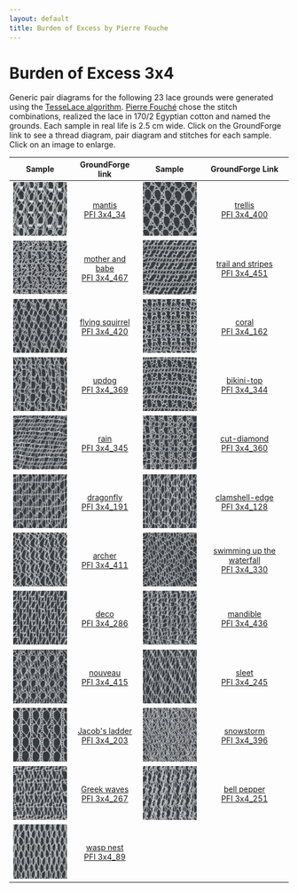 ```yaml
---
layout: default
title: Burden of Excess by Pierre Fouche
---
```


Burden of Excess 3x4
====================

Generic pair diagrams for the following 23 lace grounds were generated using the [TesseLace algorithm](https://tesselace.com/research/bridges2012/).
 [Pierre Fouch&#233;](http://www.pierrefouche.net/) chose the stitch combinations, realized the lace in 170/2 Egyptian cotton and named the grounds.  Each sample in real life is 2.5 cm wide.  Click on the GroundForge link to see a thread diagram, pair diagram and stitches for each sample.  Click on an image to enlarge.

| Sample | GroundForge link | Sample | GroundForge Link |
:---:|:---:|:---:|:---:|
[![](fouche_3x4/thumbnail/3x4_34_PFI-mantis.jpg)](fouche_3x4/large/3x4_34_PFI-mantis.jpg)  |  [mantis<br>PFI 3x4_34] | [![](fouche_3x4/thumbnail/3x4_400_PFI-trellis.jpg)](fouche_3x4/large/3x4_400_PFI-trellis.jpg)  |  [trellis<br>PFI 3x4_400]
[![](fouche_3x4/thumbnail/3x4_467_PFI-mother_and_babe.jpg)](fouche_3x4/large/3x4_467_PFI-mother_and_babe.jpg)  |  [mother and babe<br>PFI 3x4_467] | [![](fouche_3x4/thumbnail/3x4_451_PFI-trail_and_stripes.jpg)](fouche_3x4/large/3x4_451_PFI-trail_and_stripes.jpg)  |  [trail and stripes<br>PFI 3x4_451]
[![](fouche_3x4/thumbnail/3x4_420_PFI-flying-squirrel.jpg)](fouche_3x4/large/3x4_420_PFI-flying-squirrel.jpg)  |  [flying squirrel<br>PFI 3x4_420] | [![](fouche_3x4/thumbnail/3x4_162_PFI-coral.jpg)](fouche_3x4/large/3x4_162_PFI-coral.jpg)  |  [coral<br>PFI 3x4_162]
[![](fouche_3x4/thumbnail/3x4_369_PFI-updog.jpg)](fouche_3x4/large/3x4_369_PFI-updog.jpg)  |  [updog<br>PFI 3x4_369] | [![](fouche_3x4/thumbnail/3x4_344_PFI-bikini-top.jpg)](fouche_3x4/large/3x4_344_PFI-bikini-top.jpg)  |  [bikini-top<br>PFI 3x4_344]
[![](fouche_3x4/thumbnail/3x4_345_PFI-rain.jpg)](fouche_3x4/large/3x4_345_PFI-rain.jpg)  |  [rain<br>PFI 3x4_345] | [![](fouche_3x4/thumbnail/3x4_360_PFI-cut-diamond.jpg)](fouche_3x4/large/3x4_360_PFI-cut-diamond.jpg)  |  [cut-diamond<br>PFI 3x4_360]
[![](fouche_3x4/thumbnail/3x4_191_PFI-dragonfly.jpg)](fouche_3x4/large/3x4_191_PFI-dragonfly.jpg)  |  [dragonfly<br>PFI 3x4_191] | [![](fouche_3x4/thumbnail/3x4_128_PFI-clamshell-edge.jpg)](fouche_3x4/large/3x4_128_PFI-clamshell-edge.jpg)  |  [clamshell-edge<br>PFI 3x4_128]
[![](fouche_3x4/thumbnail/3x4_411_PFI-archer.jpg)](fouche_3x4/large/3x4_411_PFI-archer.jpg)  |  [archer<br>PFI 3x4_411] | [![](fouche_3x4/thumbnail/3x4_330_PFI-swimming-up-the-waterfall.jpg)](fouche_3x4/large/3x4_330_PFI-swimming-up-the-waterfall.jpg)  |  [swimming up the waterfall<br>PFI 3x4_330]
[![](fouche_3x4/thumbnail/3x4_286_PFI-deco.jpg)](fouche_3x4/large/3x4_286_PFI-deco.jpg)  |  [deco<br>PFI 3x4_286] | [![](fouche_3x4/thumbnail/3x4_436_PFI-mandible.jpg)](fouche_3x4/large/3x4_436_PFI-mandible.jpg)  |  [mandible<br>PFI 3x4_436]
[![](fouche_3x4/thumbnail/3x4_415_PFI-nouveau.jpg)](fouche_3x4/large/3x4_415_PFI-nouveau.jpg)  |  [nouveau<br>PFI 3x4_415] | [![](fouche_3x4/thumbnail/3x4_245_PFI-sleet.jpg)](fouche_3x4/large/3x4_245_PFI-sleet.jpg)  |  [sleet<br>PFI 3x4_245]
[![](fouche_3x4/thumbnail/3x4_203_PFI-Jacob_s-ladder.jpg)](fouche_3x4/large/3x4_203_PFI-Jacob_s-ladder.jpg)  |  [Jacob's ladder<br>PFI 3x4_203] | [![](fouche_3x4/thumbnail/3x4_396_PFI-snowstorm.jpg)](fouche_3x4/large/3x4_396_PFI-snowstorm.jpg)  |  [snowstorm<br>PFI 3x4_396]
[![](fouche_3x4/thumbnail/3x4_267_PFI-greek-waves.jpg)](fouche_3x4/large/3x4_267_PFI-greek-waves.jpg)  |  [Greek waves<br>PFI 3x4_267] | [![](fouche_3x4/thumbnail/3x4_251_PFI-bell-pepper.jpg)](fouche_3x4/large/3x4_251_PFI-bell-pepper.jpg)  |  [bell pepper<br>PFI 3x4_251]
[![](fouche_3x4/thumbnail/3x4_89_PFI-wasp-nest.jpg)](fouche_3x4/large/3x4_89_PFI-wasp-nest.jpg)  |  [wasp nest<br>PFI 3x4_89] | |

[trellis<br>PFI 3x4_400]: /GroundForge/tiles?patchWidth=15&patchHeight=15&c1=ctct&a1=ctct&d2=ctct&a2=ctct&d3=ctct&b3=ctct&tile=0z5-,8--5,v9-4&footsideStitch=ctctt&tileStitch=ctct&headsideStitch=ctctt&shiftColsSW=0&shiftRowsSW=3&shiftColsSE=4&shiftRowsSE=3

[mother and babe<br>PFI 3x4_467]: /GroundForge/tiles?patchWidth=15&patchHeight=15&d1=ctct&c1=ctct&b1=ctct&a1=ctct&d2=ctct&c2=ctct&a2=ctct&d3=ctct&c3=ctct&b3=ctct&tile=6637,4v89,z501,&footsideStitch=ctctt&tileStitch=ctct&headsideStitch=ctctt&shiftColsSW=0&shiftRowsSW=3&shiftColsSE=4&shiftRowsSE=3

[trail and stripes<br>PFI 3x4_451]: /GroundForge/tiles?patchWidth=15&patchHeight=15&c1=ctct&b1=ctct&a1=ctct&d2=ctctctct&b2=ctctctct&d3=ctct&c3=ctct&a3=ctct&tile=866v,z4-0,0z01,,&footsideStitch=ctctt&tileStitch=ctct&headsideStitch=ctctt&shiftColsSW=0&shiftRowsSW=3&shiftColsSE=4&shiftRowsSE=3

[flying squirrel<br>PFI 3x4_420]: /GroundForge/tiles?patchWidth=15&patchHeight=15&c1=ctct&b1=ctct&a1=ctct&c2=ctct&b2=ctct&a2=ctct&d3=ctct&b3=ctct&tile=586-,468-,-4-5,&footsideStitch=ctctt&tileStitch=ctct&headsideStitch=ctctt&shiftColsSW=0&shiftRowsSW=3&shiftColsSE=4&shiftRowsSE=3

[coral<br>PFI 3x4_162]: /GroundForge/tiles?patchWidth=15&patchHeight=15&d1=ctct&c1=ctct&a1=ctct&c2=ctct&b2=ctct&a2=ctct&c3=ctctctct&b3=ctct&a3=ctctctct&tile=4v99,700z,437-&footsideStitch=ctctt&tileStitch=ctct&headsideStitch=ctctt&shiftColsSW=0&shiftRowsSW=3&shiftColsSE=4&shiftRowsSE=3

[updog<br>PFI 3x4_369]: /GroundForge/tiles?patchWidth=15&patchHeight=15&c1=ctct&a1=ctct&c2=ctct&b2=ctct&c3=ctct&b3=ctct&a3=ctctctct&tile=8x7v,x78-,401z&footsideStitch=ctctt&tileStitch=ctct&headsideStitch=ctctt&shiftColsSW=0&shiftRowsSW=3&shiftColsSE=4&shiftRowsSE=3

[bikini-top<br>PFI 3x4_344]: /GroundForge/tiles?patchWidth=15&patchHeight=15&d1=ctctl&c1=ctctl&a1=ctctl&d2=cttctt&b2=cttctt&c3=ctct&b3=ctct&a3=ctct&tile=6v86,-5v8,210z&footsideStitch=ctctt&tileStitch=ctct&headsideStitch=ctctt&shiftColsSW=0&shiftRowsSW=3&shiftColsSE=4&shiftRowsSE=3

[rain<br>PFI 3x4_345]: /GroundForge/tiles?patchWidth=15&patchHeight=15&c1=rctc&b1=tctc&a1=llctc&c2=rrlctc&b2=rrlctc&a2=lctc&d3=rctc&b3=rctc&a3=rctc&tile=430z,688v,00z0&footsideStitch=ctctt&tileStitch=ctct&headsideStitch=ctctt&shiftColsSW=0&shiftRowsSW=3&shiftColsSE=4&shiftRowsSE=3

[cut-diamond<br>PFI 3x4_360]: /GroundForge/tiles?patchWidth=15&patchHeight=15&d1=ctct&b1=cttctt&a1=ctct&c2=tctct&b2=cttctt&a2=ctct&c3=ctct&b3=pctct&a3=ctct&tile=85v9,170z,148-&footsideStitch=ctctt&tileStitch=ctct&headsideStitch=ctctt&shiftColsSW=0&shiftRowsSW=3&shiftColsSE=4&shiftRowsSE=3

[dragonfly<br>PFI 3x4_191]: /GroundForge/tiles?patchWidth=15&patchHeight=15&d1=ctcr&c1=ctc&b1=ctct&a1=ctctl&c2=ctctr&b2=ctctr&d3=ctc&a3=ctct&tile=8868,x14-,4x-2&footsideStitch=ctctt&tileStitch=ctct&headsideStitch=ctctt&shiftColsSW=0&shiftRowsSW=3&shiftColsSE=4&shiftRowsSE=3

[clamshell-edge<br>PFI 3x4_128]: /GroundForge/tiles?patchWidth=15&patchHeight=16&d1=ct&c1=ctct&b1=ctctctct&a1=ctct&d2=ct&c2=ctct&b2=ct&a2=ctctl&d3=ct&b3=ct&tile=1158,8864,x4-7&footsideStitch=ctctt&tileStitch=ctct&headsideStitch=ctctt&shiftColsSW=0&shiftRowsSW=3&shiftColsSE=4&shiftRowsSE=3

[archer<br>PFI 3x4_411]: /GroundForge/tiles?patchWidth=15&patchHeight=16&d1=ctctctctr&c1=ctctl&b1=ctctctctl&d2=cttctt&b2=ct&a2=ct&d3=ctctctct&c3=ctct&b3=ct&a3=ct&tile=-464,56-7,4868&footsideStitch=ctctt&tileStitch=ctct&headsideStitch=ctctt&shiftColsSW=0&shiftRowsSW=3&shiftColsSE=4&shiftRowsSE=3

[swimming up the waterfall<br>PFI 3x4_330]: /GroundForge/tiles?patchWidth=20&patchHeight=21&d1=ct&b1=ct&a1=ct&d2=ct&c2=ct&b2=ct&a2=ct&d3=ct&c3=ct&b3=ct&a3=ct&tile=46v6,2731,3217&footsideStitch=ctctt&tileStitch=ctct&headsideStitch=ctctt&shiftColsSW=0&shiftRowsSW=3&shiftColsSE=4&shiftRowsSE=3

[deco<br>PFI 3x4_286]: /GroundForge/tiles?patchWidth=16&patchHeight=21&d1=ctct&c1=ctct&b1=ctct&a1=ctct&d2=ctct&c2=ctct&b2=ctct&a2=ctct&d3=ctct&b3=ctct&tile=4868,8468,x4-4&footsideStitch=ctctt&tileStitch=ctct&headsideStitch=ctctt&shiftColsSW=0&shiftRowsSW=3&shiftColsSE=4&shiftRowsSE=3

[mandible<br>PFI 3x4_436]: /GroundForge/tiles?patchWidth=16&patchHeight=21&d1=ctct&c1=ct&b1=ct&a1=ctctctct&d2=ctct&c2=ct&b2=ct&a2=ctct&d3=ctctctct&c3=ct&b3=ct&a3=ctct&tile=7999,4668,0004&footsideStitch=ctctt&tileStitch=ct&headsideStitch=ctctt&shiftColsSW=0&shiftRowsSW=3&shiftColsSE=4&shiftRowsSE=3

[nouveau<br>PFI 3x4_415]: /GroundForge/tiles?patchWidth=16&patchHeight=21&d1=cttctt&c1=ct&b1=ct&a1=cttctt&d2=cttctt&c2=ct&b2=cttctt&c3=ct&b3=ct&a3=ct&tile=1279,v954,044-&footsideStitch=ctctt&tileStitch=ct&headsideStitch=ctctt&shiftColsSW=0&shiftRowsSW=3&shiftColsSE=4&shiftRowsSE=3

[sleet<br>PFI 3x4_245]: /GroundForge/tiles?patchWidth=16&patchHeight=21&d1=ct&b1=ct&a1=ctct&c2=ct&b2=ct&a2=ct&d3=ct&c3=ctct&b3=ct&a3=ct&tile=46-4,486x,8488&footsideStitch=ctctt&tileStitch=ct&headsideStitch=ctctt&shiftColsSW=0&shiftRowsSW=3&shiftColsSE=4&shiftRowsSE=3

[Jacob's ladder<br>PFI 3x4_203]: /GroundForge/tiles?patchWidth=16&patchHeight=21&d1=ct&c1=cttctt&b1=ct&a1=ctct&d2=ct&c2=cttctt&b2=ct&a2=ctct&d3=ct&c3=cttctt&b3=ct&a3=ctct&tile=4637,4637,7432&footsideStitch=ctctt&tileStitch=ct&headsideStitch=ctctt&shiftColsSW=0&shiftRowsSW=3&shiftColsSE=4&shiftRowsSE=3

[snowstorm<br>PFI 3x4_396]: /GroundForge/tiles?patchWidth=16&patchHeight=21&d1=ctct&c1=ctct&b1=ctct&a1=ctct&d2=ctct&c2=ctct&b2=ctct&a2=ctct&d3=ctct&c3=ctct&b3=ctct&a3=ctct&tile=4648,0144,7997&footsideStitch=ctctt&tileStitch=ctct&headsideStitch=ctctt&shiftColsSW=0&shiftRowsSW=3&shiftColsSE=4&shiftRowsSE=3

[Greek waves<br>PFI 3x4_267]: /GroundForge/tiles?patchWidth=16&patchHeight=21&d1=ctctctcr&c1=ctc&b1=ctc&a1=ctc&d2=ctc&c2=ctc&b2=ctctctc&a2=ctctctct&d3=ct&c3=ct&b3=ct&tile=0117,8466,v974&footsideStitch=ctctt&tileStitch=ctct&headsideStitch=ctctt&shiftColsSW=0&shiftRowsSW=3&shiftColsSE=4&shiftRowsSE=3

[bell pepper<br>PFI 3x4_251]: /GroundForge/tiles?patchWidth=20&patchHeight=20&d1=ctcrctc&c1=ctclctc&b1=ctcrctc&a1=ctc&d2=ctt&c2=ctcrctc&b2=ctc&a2=ctclctcll&d3=ctc&c3=ctc&b3=ctclctc&a3=ctt&tile=4604,4887,7488&footsideStitch=ctctt&tileStitch=ctct&headsideStitch=ctctt&shiftColsSW=0&shiftRowsSW=3&shiftColsSE=4&shiftRowsSE=3

[wasp nest<br>PFI 3x4_89]: /GroundForge/tiles?patchWidth=16&patchHeight=17&d1=ctc&c1=ctc&b1=ct&a1=ctcrctcr&d2=ctc&c2=ctcrctcl&b2=ct&a2=ct&d3=ctc&c3=ctc&b3=ctctct&a3=ct&tile=8748,1174,1748&footsideStitch=ctctt&tileStitch=ct&headsideStitch=ctctt&shiftColsSW=0&shiftRowsSW=3&shiftColsSE=4&shiftRowsSE=3

[mantis<br>PFI 3x4_34]: /GroundForge/tiles?patchWidth=20&patchHeight=20&d1=ctc&c1=ctc&b1=ctc&a1=ctc&d2=ctcll&c2=ctcrr&b2=ctctt&a2=ctctt&d3=ctc&c3=ctc&b3=ctc&a3=crrcllcrrcllcrrcllctt&tile=4664,9277,4466&footsideStitch=ctctt&tileStitch=ctct&headsideStitch=ctctt&shiftColsSW=0&shiftRowsSW=3&shiftColsSE=4&shiftRowsSE=3
